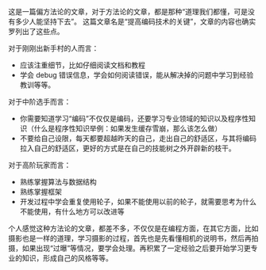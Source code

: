 
这是一篇偏方法论的文章，对于方法论的文章，都是那种“道理我们都懂，可是没有多少人能坚持下去”。
这篇文章名是“提高编码技术的关键”，文章的内容也确实罗列出了这些点。  

对于刚刚出新手村的人而言：
* 应该注重细节，比如仔细阅读文档和教程
* 学会 debug 错误信息，学会如何阅读错误，能从解决掉的问题中学习到经验教训等等。  

对于中阶选手而言：
* 你需要知道学习“编码”不仅仅是编码，还要学习专业领域的知识以及程序性知识（什么是程序性知识举例：如果发生缓存雪崩，那么该怎么做）
* 不要给自己设限，每天都要超越昨天的自己，走出自己的舒适区，与其将编码拉入自己的舒适区，更好的方式是在自己的技能树之外开辟新的枝干。  

对于高阶玩家而言：
* 熟练掌握算法与数据结构
* 熟练掌握框架
* 开发过程中学会重复使用轮子，如果不能使用以前的轮子，就需要思考为什么不能使用，有什么地方可以改进等  

个人感觉这种方法论的文章，都差不多，不仅仅是在编程方面，在其它方面，比如摄影也是一样的道理，学习摄影的过程，首先也是先看懂相机的说明书，然后再拍摄，如果出现“过曝”等情况，要学会处理。再积累了一定经验之后要开始学习更专业的知识，形成自己的风格等等。  
